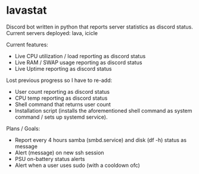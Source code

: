 # lavastat
Discord bot written in python that reports server statistics as discord status. Current servers deployed: lava, icicle


Current features:
  - Live CPU utilization / load reporting as discord status
  - Live RAM / SWAP usage reporting as discord status
  - Live Uptime reporting as discord status


Lost previous progress so I have to re-add:
  - User count reporting as discord status
  - CPU temp reporting as discord status
  - Shell command that returns user count
  - Installation script (installs the aforementioned shell command as system command / sets up systemd service).


Plans / Goals:
  - Report every 4 hours samba (smbd.service) and disk (df -h) status as message
  - Alert (message) on new ssh session
  - PSU on-battery status alerts
  - Alert when a user uses sudo (with a cooldown ofc)
